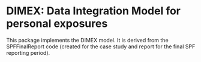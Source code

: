 # DIMEX: Data Integration Model for personal exposures

This package implements the DIMEX model. It is derived from the SPFFinalReport
code (created for the case study and report for the final SPF reporting period).

